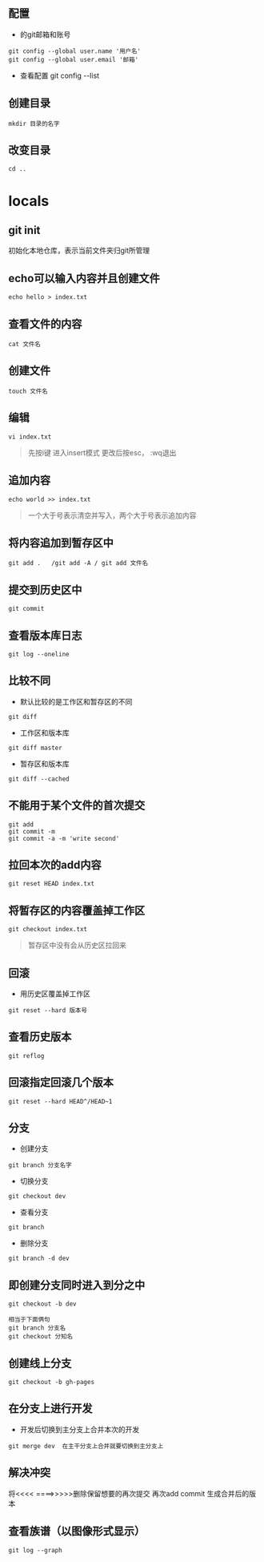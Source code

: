 ## 配置
- 的git邮箱和账号
```
git config --global user.name '用户名'
git config --global user.email '邮箱'
```
- 查看配置
git config --list
##  创建目录
```
mkdir 目录的名字
```
## 改变目录
```
cd ..
```
# locals
##  git init 
初始化本地仓库，表示当前文件夹归git所管理

## echo可以输入内容并且创建文件 
```
echo hello > index.txt
```

## 查看文件的内容
```
cat 文件名
```
## 创建文件
```
touch 文件名
```
## 编辑
```
vi index.txt
```

> 先按i键 进入insert模式 更改后按esc， :wq退出

## 追加内容
```
echo world >> index.txt
```
> 一个大于号表示清空并写入，两个大于号表示追加内容

## 将内容追加到暂存区中
```
git add .   /git add -A / git add 文件名
```

## 提交到历史区中
```
git commit 
```

## 查看版本库日志
```
git log --oneline
```
## 比较不同
- 默认比较的是工作区和暂存区的不同
```
git diff 
```
- 工作区和版本库
```
git diff master
```
- 暂存区和版本库
```
git diff --cached
``` 
## 不能用于某个文件的首次提交
```
git add 
git commit -m
git commit -a -m 'write second'
```

## 拉回本次的add内容
```
git reset HEAD index.txt
```
## 将暂存区的内容覆盖掉工作区
```
git checkout index.txt
```
> 暂存区中没有会从历史区拉回来

## 回滚
- 用历史区覆盖掉工作区
```
git reset --hard 版本号
```
## 查看历史版本
```
git reflog
```

## 回滚指定回滚几个版本
```
git reset --hard HEAD^/HEAD~1
```

## 分支
- 创建分支
```
git branch 分支名字
```
- 切换分支
```
git checkout dev
```
- 查看分支
```
git branch
```
- 删除分支
```
git branch -d dev
```
## 即创建分支同时进入到分之中
```
git checkout -b dev

相当于下面俩句
git branch 分支名
git checkout 分知名
```
## 创建线上分支
```
git checkout -b gh-pages
```
## 在分支上进行开发
- 开发后切换到主分支上合并本次的开发
```
git merge dev  在主干分支上合并就要切换到主分支上
```
## 解决冲突
将<<<< ====>>>>>删除保留想要的再次提交
再次add commit 生成合并后的版本
## 查看族谱（以图像形式显示）
```
git log --graph
```